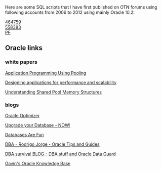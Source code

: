 Here are some SQL scripts that I have first published on OTN forums using following accounts from 2006 to 2012 using mainly Oracle 10.2:

<a href=https://community.oracle.com/tech/developers/profile/discussions/464759>464759</a>
<br>
<a href=https://community.oracle.com/tech/developers/profile/discussions/558383>558383</a>
<br>
<a href=https://community.oracle.com/tech/developers/profile/discussions/Pierre%20Forstmann>PF</a>
<br>

## Oracle links

### white papers

<a href=https://download.oracle.com/ocomdocs/global/Application_Programming_Using_Pooling.pdf>Application Programming Using Pooling</a>

<a href=https://www.oracle.com/technetwork/database/performance/designing-applications-for-performa-131870.pdf>Designing applications for performance and
scalability</a>

<a href=https://www.oracle.com/technetwork/database/manageability/ps-s003-274003-106-1-fin-v2-128827.pdf>Understanding Shared Pool Memory Structures</a>

### blogs
<a href=https://blogs.oracle.com/optimizer/>Oracle Optimizer</a>

<a href=https://mikedietrichde.com/>Upgrade your Database - NOW!</a>

<a href=https://dohdatabase.com/>Databases Are Fun</a>

<a href=https://www.dbarj.com.br>DBA - Rodrigo Jorge - Oracle Tips and Guides</a>

<a href=https://www.ludovicocaldara.net/dba/>DBA survival BLOG - DBA stuff and Oracle Data Guard</a>

<a href=https://gavinsoorma.com.au/>Gavin's Oracle Knowledge Base</a>
